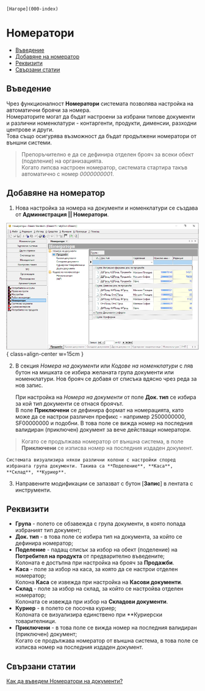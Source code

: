 ```{only} html
[Нагоре](000-index)
```

# Номератори

- [Въведение](https://docs.unicontsoft.com/guide/erp/001-ref/004-settings/004-counters.html#id2)  
- [Добавяне на номератор](https://docs.unicontsoft.com/guide/erp/001-ref/004-settings/004-counters.html#id3)  
- [Реквизити](https://docs.unicontsoft.com/guide/erp/001-ref/004-settings/004-counters.html#id4)  
- [Свързани статии](https://docs.unicontsoft.com/guide/erp/001-ref/004-settings/004-counters.html#id5)  

## **Въведение**  

Чрез функционалност **Номератори** системата позволява настройка на автоматични броячи за номера.  
Номераторите могат да бъдат настроени за избрани типове документи и различни номенклатури - контаргенти, продукти, дименсии, разходни центрове и други.  
Това също осигурява възможност да бъдат продължени номератори от външни системи.  

> Препоръчително е да се дефинира отделен брояч за всеки обект (поделение) на организацията.  
Когато липсва настроен номератор, системата стартира такъв автоматично с номер *0000000001*.    

## **Добавяне на номератор**  

1) Нова настройка за номера на документи и номенклатури се създава от **Администрация || Номератори**. 

![](904-counters1.png){ class=align-center w=15cm }

2) В секция *Номера на документи* или *Кодове на номенклатури* с ляв бутон на мишката се избира желаната група документи или номенклатури. Нов брояч се добавя от списъка вдясно чрез реда за нов запис.   

    При настройка на *Номера на документи* от поле **Док. тип** се избира за кой тип документи се отнася броячът.  
    В поле **Приключени** се дефинира формат на номерацията, като може да се настрои различен префикс - например 2500000000, SF00000000 и подобни. В това поле се вижда номер на последния валидиран (приключен) документ за вече действащи номератори.  

> Когато се продължава номератор от външна система, в поле **Приключени** се изписва номер на последния издаден документ. 

    Системата визуализира някои различни колони с настройки според избраната група документи. Такива са **Поделение**, **Каса**, **Склад**, **Куриер**. 
   
3) Направените модификации се запазват с бутон [**Запис**] в лентата с инструменти.  

## **Реквизити**  

- **Група** - полето се обзавежда с група документи, в която попада избраният тип документ;  
- **Док. тип** - в това поле се избира тип на документа, за който се дефинира номератор;  
- **Поделение** - падащ списък за избор на обект (поделение) на **Потребител на продукта** от предварително въведените;  
Колоната е достъпна при настройка на брояч за **Продажби**.
- **Каса** - поле за избор на каса, за която да се настрои отделен номератор;  
Колона **Каса** се извежда при настройка на **Касови документи**.  
- **Склад** - поле за избор на склад, за който се настройва отделен номератор;  
Колоната се извежда при избор на **Складови документи**.  
- **Куриер** - в полето се посочва куриер;  
Колоната се визуализира единствено при **Куриерски товарителници. 
- **Приключени** - в това поле се вижда номер на последния валидиран (приключен) документ;  
Когато се продължава номератор от външна система, в това поле се изписва номер на последния издаден документ.  

## **Свързани статии**  

[Как да въведем Номератори на документи?](https://www.unicontsoft.com/cms/node/156)  